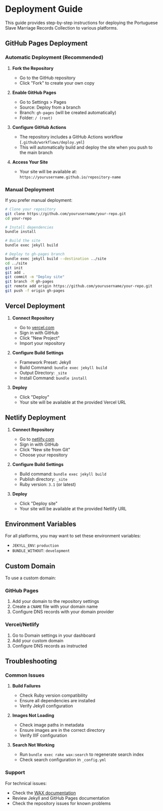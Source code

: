 # Deployment Guide

This guide provides step-by-step instructions for deploying the Portuguese Slave Marriage Records Collection to various platforms.

## GitHub Pages Deployment

### Automatic Deployment (Recommended)

1. **Fork the Repository**

   - Go to the GitHub repository
   - Click "Fork" to create your own copy

2. **Enable GitHub Pages**

   - Go to Settings > Pages
   - Source: Deploy from a branch
   - Branch: `gh-pages` (will be created automatically)
   - Folder: `/ (root)`

3. **Configure GitHub Actions**

   - The repository includes a GitHub Actions workflow (`.github/workflows/deploy.yml`)
   - This will automatically build and deploy the site when you push to the main branch

4. **Access Your Site**
   - Your site will be available at: `https://yourusername.github.io/repository-name`

### Manual Deployment

If you prefer manual deployment:

```bash
# Clone your repository
git clone https://github.com/yourusername/your-repo.git
cd your-repo

# Install dependencies
bundle install

# Build the site
bundle exec jekyll build

# Deploy to gh-pages branch
bundle exec jekyll build --destination ../site
cd ../site
git init
git add .
git commit -m "Deploy site"
git branch -M gh-pages
git remote add origin https://github.com/yourusername/your-repo.git
git push -f origin gh-pages
```

## Vercel Deployment

1. **Connect Repository**

   - Go to [vercel.com](https://vercel.com)
   - Sign in with GitHub
   - Click "New Project"
   - Import your repository

2. **Configure Build Settings**

   - Framework Preset: Jekyll
   - Build Command: `bundle exec jekyll build`
   - Output Directory: `_site`
   - Install Command: `bundle install`

3. **Deploy**
   - Click "Deploy"
   - Your site will be available at the provided Vercel URL

## Netlify Deployment

1. **Connect Repository**

   - Go to [netlify.com](https://netlify.com)
   - Sign in with GitHub
   - Click "New site from Git"
   - Choose your repository

2. **Configure Build Settings**

   - Build command: `bundle exec jekyll build`
   - Publish directory: `_site`
   - Ruby version: `3.1` (or latest)

3. **Deploy**
   - Click "Deploy site"
   - Your site will be available at the provided Netlify URL

## Environment Variables

For all platforms, you may want to set these environment variables:

- `JEKYLL_ENV`: `production`
- `BUNDLE_WITHOUT`: `development`

## Custom Domain

To use a custom domain:

### GitHub Pages

1. Add your domain to the repository settings
2. Create a `CNAME` file with your domain name
3. Configure DNS records with your domain provider

### Vercel/Netlify

1. Go to Domain settings in your dashboard
2. Add your custom domain
3. Configure DNS records as instructed

## Troubleshooting

### Common Issues

1. **Build Failures**

   - Check Ruby version compatibility
   - Ensure all dependencies are installed
   - Verify Jekyll configuration

2. **Images Not Loading**

   - Check image paths in metadata
   - Ensure images are in the correct directory
   - Verify IIIF configuration

3. **Search Not Working**
   - Run `bundle exec rake wax:search` to regenerate search index
   - Check search configuration in `_config.yml`

### Support

For technical issues:

- Check the [WAX documentation](https://minicomp.github.io/wiki/wax/)
- Review Jekyll and GitHub Pages documentation
- Check the repository issues for known problems
